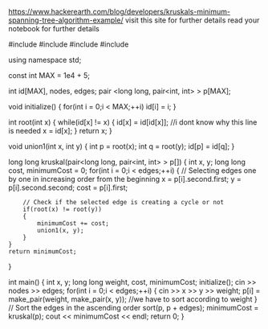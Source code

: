 https://www.hackerearth.com/blog/developers/kruskals-minimum-spanning-tree-algorithm-example/
visit this site for further details
read your notebook for further details



#include <iostream>
#include <vector>
#include <utility>
#include <algorithm>
 
using namespace std;

const int MAX = 1e4 + 5;

int id[MAX], nodes, edges;
pair <long long, pair<int, int> > p[MAX];
 
void initialize()
{
    for(int i = 0;i < MAX;++i)
        id[i] = i;
}
 
int root(int x)
{
    while(id[x] != x)
    {
        id[x] = id[id[x]];  //i dont know why this line is needed
        x = id[x];
    }
    return x;
}
 
void union1(int x, int y)
{
    int p = root(x);
    int q = root(y);
    id[p] = id[q];
}
 
long long kruskal(pair<long long, pair<int, int> > p[])
{
    int x, y;
    long long cost, minimumCost = 0;
    for(int i = 0;i < edges;++i)
    {
        // Selecting edges one by one in increasing order from the beginning
        x = p[i].second.first;
        y = p[i].second.second;
        cost = p[i].first;

        // Check if the selected edge is creating a cycle or not
        if(root(x) != root(y))
        {
            minimumCost += cost;
            union1(x, y);
        }    
    }
    return minimumCost;
}
 
int main()
{
    int x, y;
    long long weight, cost, minimumCost;
    initialize();
    cin >> nodes >> edges;
    for(int i = 0;i < edges;++i)
    {
        cin >> x >> y >> weight;
        p[i] = make_pair(weight, make_pair(x, y));  //we have to sort according to weight
    }
    // Sort the edges in the ascending order
    sort(p, p + edges);
    minimumCost = kruskal(p);
    cout << minimumCost << endl;
    return 0;
}
